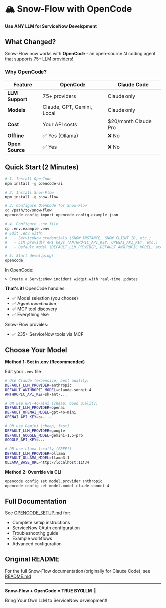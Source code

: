 # 🏔️ Snow-Flow with OpenCode

**Use ANY LLM for ServiceNow Development**

## What Changed?

Snow-Flow now works with **OpenCode** - an open-source AI coding agent that supports 75+ LLM providers!

### Why OpenCode?

| Feature | OpenCode | Claude Code |
|---------|----------|-------------|
| **LLM Support** | 75+ providers | Claude only |
| **Models** | Claude, GPT, Gemini, Local | Claude only |
| **Cost** | Your API costs | $20/month Claude Pro |
| **Offline** | ✅ Yes (Ollama) | ❌ No |
| **Open Source** | ✅ Yes | ❌ No |

## Quick Start (2 Minutes)

```bash
# 1. Install OpenCode
npm install -g opencode-ai

# 2. Install Snow-Flow
npm install -g snow-flow

# 3. Configure OpenCode for Snow-Flow
cd /path/to/snow-flow
opencode config import opencode-config.example.json

# 4. Configure .env file
cp .env.example .env
# Edit .env with:
#   - ServiceNow credentials (SNOW_INSTANCE, SNOW_CLIENT_ID, etc.)
#   - LLM provider API keys (ANTHROPIC_API_KEY, OPENAI_API_KEY, etc.)
#   - Default model (DEFAULT_LLM_PROVIDER, DEFAULT_ANTHROPIC_MODEL, etc.)

# 5. Start developing!
opencode
```

In OpenCode:
```
> Create a ServiceNow incident widget with real-time updates
```

**That's it!** OpenCode handles:
- ✅ Model selection (you choose)
- ✅ Agent coordination
- ✅ MCP tool discovery
- ✅ Everything else

Snow-Flow provides:
- ✅ 235+ ServiceNow tools via MCP

## Choose Your Model

**Method 1: Set in .env (Recommended)**

Edit your `.env` file:
```bash
# Use Claude (expensive, best quality)
DEFAULT_LLM_PROVIDER=anthropic
DEFAULT_ANTHROPIC_MODEL=claude-sonnet-4
ANTHROPIC_API_KEY=sk-ant-...

# OR use GPT-4o-mini (cheap, good quality)
DEFAULT_LLM_PROVIDER=openai
DEFAULT_OPENAI_MODEL=gpt-4o-mini
OPENAI_API_KEY=sk-...

# OR use Gemini (cheap, fast)
DEFAULT_LLM_PROVIDER=google
DEFAULT_GOOGLE_MODEL=gemini-1.5-pro
GOOGLE_API_KEY=...

# OR use Llama locally (FREE!)
DEFAULT_LLM_PROVIDER=ollama
DEFAULT_OLLAMA_MODEL=llama3.1
OLLAMA_BASE_URL=http://localhost:11434
```

**Method 2: Override via CLI**
```bash
opencode config set model.provider anthropic
opencode config set model.model claude-sonnet-4
```

## Full Documentation

See [OPENCODE_SETUP.md](./OPENCODE_SETUP.md) for:
- Complete setup instructions
- ServiceNow OAuth configuration
- Troubleshooting guide
- Example workflows
- Advanced configuration

## Original README

For the full Snow-Flow documentation (originally for Claude Code), see [README.md](./README.md)

---

**Snow-Flow + OpenCode = TRUE BYOLLM** 🎉

Bring Your Own LLM to ServiceNow development!
